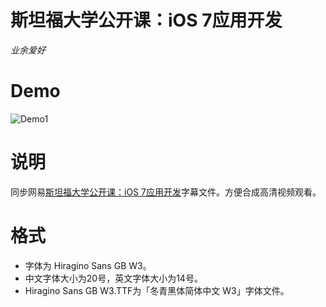 斯坦福大学公开课：iOS 7应用开发
====================
*业余爱好*

Demo
====

![Demo1](https://github.com/jkyin/Subtitle/blob/master/Demo1.png?raw=true)

说明
====

同步网易[斯坦福大学公开课：iOS 7应用开发](http://v.163.com/special/opencourse/ios7.html)字幕文件。方便合成高清视频观看。

格式
====

* 字体为 Hiragino Sans GB W3。
* 中文字体大小为20号，英文字体大小为14号。
* Hiragino Sans GB W3.TTF为「冬青黑体简体中文 W3」字体文件。
